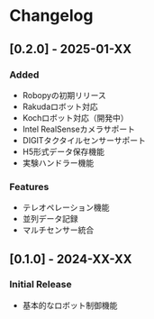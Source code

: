 # Changelog

## [0.2.0] - 2025-01-XX

### Added
- Robopyの初期リリース
- Rakudaロボット対応
- Kochロボット対応（開発中）
- Intel RealSenseカメラサポート
- DIGITタクタイルセンサーサポート
- H5形式データ保存機能
- 実験ハンドラー機能

### Features
- テレオペレーション機能
- 並列データ記録
- マルチセンサー統合

## [0.1.0] - 2024-XX-XX

### Initial Release
- 基本的なロボット制御機能